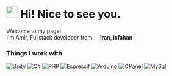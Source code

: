 <h1><img src="https://emojis.slackmojis.com/emojis/images/1531849430/4246/blob-sunglasses.gif?1531849430" width="30"/> Hi! Nice to see you.</h1>

<p>Welcome to my page! </br> I'm Amir, Fullstack developer from <img src="https://cdn-icons-png.flaticon.com/512/16022/16022222.png" width="13"/> <b>Iran, Isfahan</b></p>
<h3>Things I work with</h3>
<p>
    <img alt="Unity" src="https://img.shields.io/badge/-Engine-45b8d8?style=flat&logo=unity&label=Unity&color=white" />
    <img alt="C#" src="https://img.shields.io/badge/-Lang-45b8d8?style=flat&logo=sharp&logoColor=purple&label=C%23&color=purple" />
    <img alt="PHP" src="https://img.shields.io/badge/-Lang-45b8d8?style=flat&logo=php&logoColor=%23777BB4&label=PHP&color=%23777BB4" />
    <img alt="Espressif" src="https://img.shields.io/badge/-IDF-45b8d8?style=flat&logo=espressif&label=Espressif&color=red" />
    <img alt="Arduino" src="https://img.shields.io/badge/-IDE-45b8d8?style=flat&logo=arduino&logoColor=blue&label=arduino&color=blue" />
    <img alt="CPanel" src="https://img.shields.io/badge/-CP-45b8d8?style=flat&logo=cpanel&logoColor=%23FF6C2C&label=CPanel&color=%23FF6C2C" />
    <img alt="MySql" src="https://img.shields.io/badge/-DB-45b8d8?style=flat&logo=mysql&logoColor=blue&label=MySQL&color=blue" />
</p>
